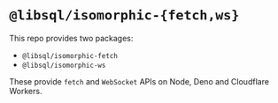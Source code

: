 # `@libsql/isomorphic-{fetch,ws}`

This repo provides two packages:

- `@libsql/isomorphic-fetch`
- `@libsql/isomorphic-ws`

These provide `fetch` and `WebSocket` APIs on Node, Deno and Cloudflare Workers.
